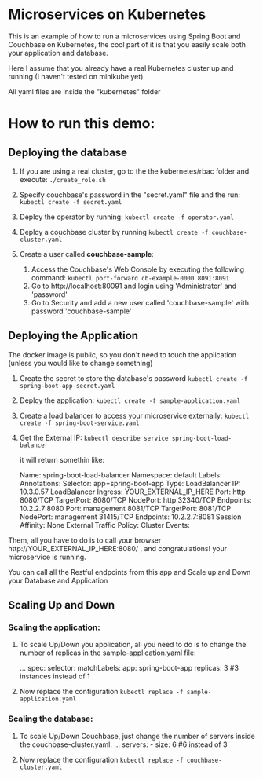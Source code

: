 # Microservices on Kubernetes


This is an example of how to run a microservices using Spring Boot and Couchbase on Kubernetes, the cool part of it is
that you easily scale both your application and database.

Here I assume that you already have a real Kubernetes cluster up and running (I haven't tested on minikube yet)

All yaml files are inside the "kubernetes" folder



# How to run this demo:


## Deploying the database ###########

1.  If you are using a real cluster, go to the the kubernetes/rbac folder and execute:
`./create_role.sh`

2.  Specify couchbase's password in the "secret.yaml" file and the run:
`kubectl create -f secret.yaml`

3.  Deploy the operator by running:
`kubectl create -f operator.yaml`

4. Deploy a couchbase cluster by running
`kubectl create -f couchbase-cluster.yaml`

5. Create a user called **couchbase-sample**:
	1. Access the Couchbase's Web Console by executing the following command:
	 `kubectl port-forward cb-example-0000 8091:8091`
	2. Go to http://localhost:80091 and login using 'Administrator' and 'password'
	3. Go to Security and add a new user called 'couchbase-sample' with password 'couchbase-sample'


## Deploying the Application

The docker image is public, so you don't need to touch the application (unless you would like to change something)

1. Create the secret to store the database's password
`kubectl create -f spring-boot-app-secret.yaml`

2. Deploy the application:
`kubectl create -f sample-application.yaml`

3. Create a load balancer to access your microservice externally:
`kubectl create -f spring-boot-service.yaml`

4. Get the External IP:
`kubectl describe service spring-boot-load-balancer`

	it will return somethin like:



    Name:                     spring-boot-load-balancer
    Namespace:                default
    Labels:                   <none>
    Annotations:              <none>
    Selector:                 app=spring-boot-app
    Type:                     LoadBalancer
    IP:                       10.3.0.57
    LoadBalancer Ingress:   YOUR_EXTERNAL_IP_HERE
    Port:                     http  8080/TCP
    TargetPort:               8080/TCP
    NodePort:                 http  32340/TCP
    Endpoints:                10.2.2.7:8080
    Port:                     management  8081/TCP
    TargetPort:               8081/TCP
    NodePort:                 management  31415/TCP
    Endpoints:                10.2.2.7:8081
    Session Affinity:         None
    External Traffic Policy:  Cluster
    Events:                   <none>

Them, all you have to do is to call your browser http://YOUR_EXTERNAL_IP_HERE:8080/ , and congratulations! your microservice is running.

You can call all the Restful endpoints from this app and Scale up and Down your Database and Application


## Scaling Up and Down

### Scaling the application:
1. To scale Up/Down you application, all you need to do is to change the number of replicas in the sample-application.yaml file:

    ...
    spec:
      selector:
        matchLabels:
          app: spring-boot-app
      replicas: 3 #3 instances instead of 1

2. Now replace the configuration
`kubectl replace -f sample-application.yaml`


### Scaling the database:

1. To scale Up/Down Couchbase, just change the number of servers inside the couchbase-cluster.yaml:
    ...
    servers:
        - size: 6 #6 instead of 3

2. Now replace the configuration
`kubectl replace -f couchbase-cluster.yaml`
